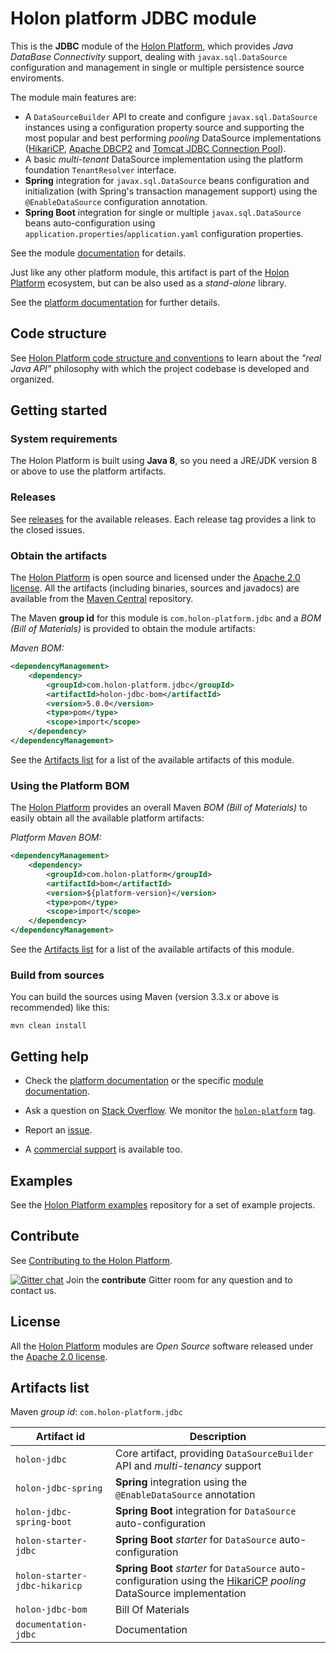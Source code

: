 # Holon platform JDBC module

This is the __JDBC__ module of the [Holon Platform](https://holon-platform.com), which provides _Java DataBase Connectivity_ support, dealing with `javax.sql.DataSource` configuration and management in single or multiple persistence source enviroments.

The module main features are:

* A `DataSourceBuilder` API to create and configure `javax.sql.DataSource` instances using a configuration property source and supporting the most popular and best performing _pooling_ DataSource implementations ([HikariCP](https://github.com/brettwooldridge/HikariCP), [Apache DBCP2](https://commons.apache.org/proper/commons-dbcp/) and  [Tomcat JDBC Connection Pool](https://tomcat.apache.org/tomcat-8.5-doc/jdbc-pool.html)).
* A basic _multi-tenant_ DataSource implementation using the platform foundation `TenantResolver` interface.
* __Spring__ integration for `javax.sql.DataSource` beans configuration and initialization (with Spring's transaction management support) using the `@EnableDataSource` configuration annotation.
* __Spring Boot__ integration for single or multiple `javax.sql.DataSource` beans auto-configuration using `application.properties`/`application.yaml` configuration properties.

See the module [documentation](https://docs.holon-platform.com/current/reference/holon-jdbc.html) for details.

Just like any other platform module, this artifact is part of the [Holon Platform](https://holon-platform.com) ecosystem, but can be also used as a _stand-alone_ library.

See the [platform documentation](https://docs.holon-platform.com/current/reference) for further details.

## Code structure

See [Holon Platform code structure and conventions](https://github.com/holon-platform/platform/blob/master/CODING.md) to learn about the _"real Java API"_ philosophy with which the project codebase is developed and organized.

## Getting started

### System requirements

The Holon Platform is built using __Java 8__, so you need a JRE/JDK version 8 or above to use the platform artifacts.

### Releases

See [releases](https://github.com/holon-platform/holon-jdbc/releases) for the available releases. Each release tag provides a link to the closed issues.

### Obtain the artifacts

The [Holon Platform](https://holon-platform.com) is open source and licensed under the [Apache 2.0 license](LICENSE.md). All the artifacts (including binaries, sources and javadocs) are available from the [Maven Central](https://mvnrepository.com/repos/central) repository.

The Maven __group id__ for this module is `com.holon-platform.jdbc` and a _BOM (Bill of Materials)_ is provided to obtain the module artifacts:

_Maven BOM:_
```xml
<dependencyManagement>
    <dependency>
        <groupId>com.holon-platform.jdbc</groupId>
        <artifactId>holon-jdbc-bom</artifactId>
        <version>5.0.0</version>
        <type>pom</type>
        <scope>import</scope>
    </dependency>
</dependencyManagement>
```

See the [Artifacts list](#artifacts-list) for a list of the available artifacts of this module.

### Using the Platform BOM

The [Holon Platform](https://holon-platform.com) provides an overall Maven _BOM (Bill of Materials)_ to easily obtain all the available platform artifacts:

_Platform Maven BOM:_
```xml
<dependencyManagement>
    <dependency>
        <groupId>com.holon-platform</groupId>
        <artifactId>bom</artifactId>
        <version>${platform-version}</version>
        <type>pom</type>
        <scope>import</scope>
    </dependency>
</dependencyManagement>
```

See the [Artifacts list](#artifacts-list) for a list of the available artifacts of this module.

### Build from sources

You can build the sources using Maven (version 3.3.x or above is recommended) like this: 

`mvn clean install`

## Getting help

* Check the [platform documentation](https://docs.holon-platform.com/current/reference) or the specific [module documentation](https://docs.holon-platform.com/current/reference/holon-jdbc.html).

* Ask a question on [Stack Overflow](http://stackoverflow.com). We monitor the [`holon-platform`](http://stackoverflow.com/tags/holon-platform) tag.

* Report an [issue](https://github.com/holon-platform/holon-jdbc/issues).

* A [commercial support](https://holon-platform.com/services) is available too.

## Examples

See the [Holon Platform examples](https://github.com/holon-platform/holon-examples) repository for a set of example projects.

## Contribute

See [Contributing to the Holon Platform](https://github.com/holon-platform/platform/blob/master/CONTRIBUTING.md).

[![Gitter chat](https://badges.gitter.im/Join%20Chat.svg)](https://gitter.im/holon-platform/contribute?utm_source=share-link&utm_medium=link&utm_campaign=share-link) 
Join the __contribute__ Gitter room for any question and to contact us.

## License

All the [Holon Platform](https://holon-platform.com) modules are _Open Source_ software released under the [Apache 2.0 license](LICENSE).

## Artifacts list

Maven _group id_: `com.holon-platform.jdbc`

Artifact id | Description
----------- | -----------
`holon-jdbc` | Core artifact, providing `DataSourceBuilder` API and _multi-tenancy_ support
`holon-jdbc-spring` | __Spring__ integration using the `@EnableDataSource` annotation
`holon-jdbc-spring-boot` | __Spring Boot__ integration for `DataSource` auto-configuration
`holon-starter-jdbc` | __Spring Boot__ _starter_ for `DataSource` auto-configuration
`holon-starter-jdbc-hikaricp` | __Spring Boot__ _starter_ for `DataSource` auto-configuration using the [HikariCP](https://github.com/brettwooldridge/HikariCP) _pooling_ DataSource implementation
`holon-jdbc-bom` | Bill Of Materials
`documentation-jdbc` | Documentation
